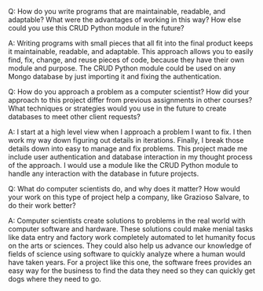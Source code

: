 Q: How do you write programs that are maintainable, readable, and adaptable? What were the advantages of working in this way? How else could you use this CRUD Python module in the future?

A: Writing programs with small pieces that all fit into the final product keeps it maintainable, readable, and adaptable. This approach allows you to easily find, fix, change, and reuse pieces of code, because they have their own module and purpose. The CRUD Python module could be used on any Mongo database by just importing it and fixing the authentication.

Q: How do you approach a problem as a computer scientist? How did your approach to this project differ from previous assignments in other courses? What techniques or strategies would you use in the future to create databases to meet other client requests?

A: I start at a high level view when I approach a problem I want to fix. I then work my way down figuring out details in iterations. Finally, I break those details down into easy to manage and fix problems. This project made me include user authentication and database interaction in my thought process of the approach. I would use a module like the CRUD Python module to handle any interaction with the database in future projects. 

Q: What do computer scientists do, and why does it matter? How would your work on this type of project help a company, like Grazioso Salvare, to do their work better?

A: Computer scientists create solutions to problems in the real world with computer software and hardware. These solutions could make menial tasks like data entry and factory work completely automated to let humanity focus on the arts or sciences. They could also help us advance our knowledge of fields of science using software to quickly analyze where a human would have taken years. For a project like this one, the software frees provides an easy way for the business to find the data they need so they can quickly get dogs where they need to go.
